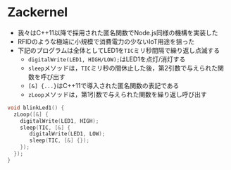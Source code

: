 # Zackernel

* 我々はC++11以降で採用された匿名関数でNode.js同様の機構を実装した
* RFIDのような極端に小規模で消費電力の少ないIoT用途を狙った
* 下記のプログラムは全体としてLED1を`TIC`ミリ秒間隔で繰り返し点滅する
  * `digitalWrite(LED1, HIGH/LOW);`はLED1を点灯/消灯する
  * `sleep`メソッドは，`TIC`ミリ秒の間休止した後，第2引数で与えられた関数を呼び出す
  * `[&] {...}`はC++11で導入された匿名関数の表記である
  * `zLoop`メソッドは，第1引数で与えられた関数を繰り返し呼び出す

```C++
void blinkLed1() {
  zLoop([&] {
    digitalWrite(LED1, HIGH);
    sleep(TIC, [&] {
       digitalWrite(LED1, LOW);
       sleep(TIC, [&] {});
    });
  });
}
```
